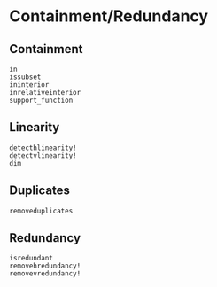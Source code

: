 # Containment/Redundancy

## Containment
```@docs
in
issubset
ininterior
inrelativeinterior
support_function
```

## Linearity

```@docs
detecthlinearity!
detectvlinearity!
dim
```

## Duplicates

```@docs
removeduplicates
```

## Redundancy
```@docs
isredundant
removehredundancy!
removevredundancy!
```
